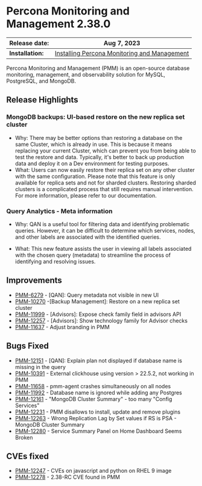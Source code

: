 # Percona Monitoring and Management 2.38.0

| **Release date:** | Aug 7, 2023                                                                                    |
| ----------------- | ----------------------------------------------------------------------------------------------- |
| **Installation:** | [Installing Percona Monitoring and Management](https://www.percona.com/software/pmm/quickstart) |

Percona Monitoring and Management (PMM) is an open-source database monitoring, management, and observability solution for MySQL, PostgreSQL, and MongoDB.

<!---
!!! caution alert alert-warning "Important/Caution"
    Crucial points that need emphasis:

    - Important: A significant point that deserves emphasis.
    - Caution: Used to mean 'Continue with care'.
 --->

## Release Highlights

### MongoDB backups:  UI-based restore on the new replica set cluster

- Why: There may be better options than restoring a database on the same Cluster, which is already in use. This is because it means replacing your current Cluster, which can prevent you from being able to test the restore and data. Typically, it's better to back up production data and deploy it on a Dev environment for testing purposes.
- What: Users can now easily restore their replica set on any other cluster with the same configuration. Please note that this feature is only available for replica sets and not for sharded clusters. Restoring sharded clusters is a complicated process that still requires manual intervention. For more information, please refer to our documentation.

### Query Analytics - Meta information

- Why: QAN is a useful tool for filtering data and identifying problematic queries. However, it can be difficult to determine which services, nodes, and other labels are associated with the identified queries.

- What: This new feature assists the user in viewing all labels associated with the chosen query (metadata) to streamline the process of identifying and resolving issues.



## Improvements

- [PMM-6279](https://jira.percona.com/browse/PMM-6279) - [QAN]: Query metadata not visible in new UI
- [PMM-10270](https://jira.percona.com/browse/PMM-10270) -[Backup Management]: Restore on a new replica set cluster
- [PMM-11999](https://jira.percona.com/browse/PMM-11999) - [Advisors]: Expose check family field in advisors API
- [PMM-12257](https://jira.percona.com/browse/PMM-12257) - [Advisors]: Show technology family for Advisor checks
- [PMM-11637](https://jira.percona.com/browse/PMM-11637) - Adjust branding in PMM

 
## Bugs Fixed

- [PMM-12151](https://jira.percona.com/browse/PMM-12151) - [QAN]: Explain plan not displayed if database name is missing in the query
- [PMM-10391](https://jira.percona.com/browse/PMM-10391) - External clickhouse using version > 22.5.2, not working in PMM
- [PMM-11658](https://jira.percona.com/browse/PMM-11658) - pmm-agent crashes simultaneously on all nodes
- [PMM-11992](https://jira.percona.com/browse/PMM-11992) - Database name is ignored while adding any Postgres
- [PMM-12161](https://jira.percona.com/browse/PMM-12161) - "MongoDB Cluster Summary" - too many "Config Services"
- [PMM-12231](https://jira.percona.com/browse/PMM-12231) - PMM disallows to install, update and remove plugins
- [PMM-12263](https://jira.percona.com/browse/PMM-12263) - Wrong Replication Lag by Set values if RS is PSA - MongoDB Cluster Summary
- [PMM-12280](https://jira.percona.com/browse/PMM-12280) - Service Summary Panel on Home Dashboard Seems Broken

## CVEs fixed

- [PMM-12247](https://jira.percona.com/browse/PMM-12247) - CVEs on javascript and python on RHEL 9 image
- [PMM-12278](https://jira.percona.com/browse/PMM-12278) - 2.38-RC CVE found in PMM


<!---


## Known issues

- ​List of known issues with a  comprehensive description and link to the JIRA ticket.

    Example:

    [PMM-XXXX](https://jira.percona.com/browse/PMM-XXXX) - Comprehensive description.


    **Solution**

    Description of the solution.


## Coming Soon

  Share what are the upcoming features on your roadmap to keep users excited:

- Planned item 1
- Planned item 2

--->
